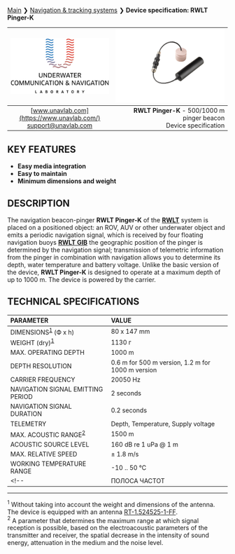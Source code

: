 [Main](/../../) ❯ [Navigation & tracking systems](/navigation_and_tracking_systems_en) ❯ **Device specification: RWLT Pinger-K**

<div style="page-break-after: always;"></div>

| ![logo](/documentation/sm_logo.png) | ![logo](/documentation/dev_big_wbat_li_small.png) |
| :---: | ---: |
| [www.unavlab.com](https://www.unavlab.com/) <br/> [support@unavlab.com](mailto:support@unavlab.com) | **RWLT Pinger-K** - 500/1000 m pinger beacon <br/> Device specification |

## KEY FEATURES

* **Easy media integration**
* **Easy to maintain**
* **Minimum dimensions and weight**

## DESCRIPTION

The navigation beacon-pinger **RWLT Pinger-K** of the **[RWLT](RWLT_DataBrief_en.md)** system is placed on a positioned object: an ROV, AUV or other underwater object and emits a periodic navigation signal, which is received by four floating navigation buoys **[RWLT GIB](RWLT_GIB_Specification_en.md)** the geographic position of the pinger is determined by the navigation signal; transmission of telemetric information from the pinger in combination with navigation allows you to determine its depth, water temperature and battery voltage. Unlike the basic version of the device, **RWLT Pinger-K** is designed to operate at a maximum depth of up to 1000 m.
The device is powered by the carrier.

<div style="page-break-after: always;"></div>

## TECHNICAL SPECIFICATIONS

| PARAMETER | VALUE |
| :--- | :--- |
| DIMENSIONS<sup>[1](#footnote1)</sup> (Ф х h) | 80 x 147 mm |
| WEIGHT (dry)<sup>[1](#footnote1)</sup> | 1130 г |
| MAX. OPERATING DEPTH | 1000 m |
| DEPTH RESOLUTION | 0.6 m for 500 m version, 1.2 m for 1000 m version |
| CARRIER FREQUENCY | 20050 Hz |
| NAVIGATION SIGNAL EMITTING PERIOD | 2 seconds |
| NAVIGATION SIGNAL DURATION | 0.2 seconds |
| TELEMETRY | Depth, Temperature, Supply voltage |
| MAX. ACOUSTIC RANGE<sup>[2](#footnote2)</sup> | 1500 m |
| ACOUSTIC SOURCE LEVEL | 160 dB re 1 uPa @ 1 m |
| MAX. RELATIVE SPEED | ± 1.8 m/s  |
| WORKING TEMPERATURE RANGE | -10 .. 50 °С |
<!-- | ПОЛОСА ЧАСТОТ | 10 .. 30 кГц | -->

________________
<a name="footnote1"><sup>1</sup></a> Without taking into account the weight and dimensions of the antenna. The device is equipped with an antenna [RT-1.524525-1-FF](/documentation/EN/Transducers/RT_1_524525_1_FF_Specification_en).   
<a name="footnote2"><sup>2</sup></a> A parameter that determines the maximum range at which signal reception is possible, based on the electroacoustic parameters of the transmitter and receiver, the spatial decrease in the intensity of sound energy, attenuation in the medium and the noise level.  

<div style="page-break-after: always;"></div>
